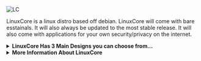 ![LC](https://github.com/0WordsT0Say/LinuxCore/assets/92313834/cf1a9925-a24f-4737-81e8-6fd0c97897f3)

LinuxCore is a linux distro based off debian. LinuxCore will come with bare esstainals. It will also always be updated to the most stable release. It will also come with applications for your own security/privacy on the internet.

<details>
<summary><b>LinuxCore Has 3 Main Designs you can choose from...</b></summary>
  
(1.Default)

[Image missing]

(2.Windows 10) 

[Image missing]

(3.macOS 11+)

[Image missing]

<!-- Secret Design only avalible to people who helped develop or is considered a friend of the dev/s. -->

</details>


<details>
<summary><b>More Information About LinuxCore</b></summary>
  
LinuxCore was orginally gonna be named LinxCore. Until we found out a company product goes by LinX Core. So we changed to have LinuxCore with the U instead.
  
LinuxCore was first thought of 10/24/2023 and execution to be making LinuxCore soon followed after. The thought of LinuxCore was accidental while making wallpapers. It was gonna be a wallpaper with the andromeda galaxy and the word core in the bottom left corner. But soon after it felt as if something was missing I looked at the filename LinxCore and thats what I added was Linx, and just then I wanted to make my very own Linux Distro. Of course it is now LinuxCore.

</details>

